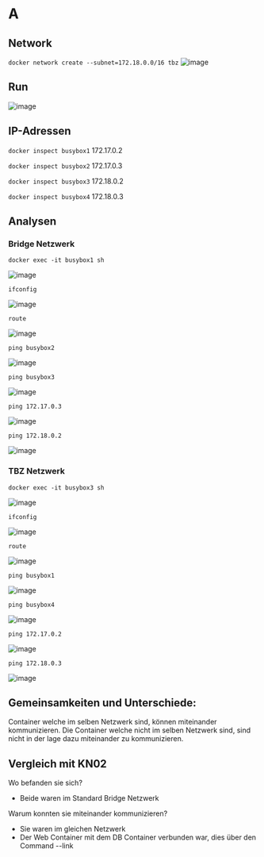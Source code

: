 # A 

## Network 
```docker network create --subnet=172.18.0.0/16 tbz```
![image](https://github.com/user-attachments/assets/bf144942-69a4-4289-bde8-b722d20debc0)

## Run 
![image](https://github.com/user-attachments/assets/b1f4af5e-f494-4193-b057-78b3b27cff6b)

## IP-Adressen 

```docker inspect busybox1```
172.17.0.2

```docker inspect busybox2```
172.17.0.3

```docker inspect busybox3```
172.18.0.2

```docker inspect busybox4```
172.18.0.3

## Analysen 

### Bridge Netzwerk 
```docker exec -it busybox1 sh```

![image](https://github.com/user-attachments/assets/3f1f4d3a-c4ef-463d-a341-870fc551b513)

```ifconfig```

![image](https://github.com/user-attachments/assets/e7c96a61-0717-4d55-ae87-722211434f8e)

```route``` 

![image](https://github.com/user-attachments/assets/c8e767a0-6bae-4d97-bbd3-ccffd9c8d269)

```ping busybox2```

![image](https://github.com/user-attachments/assets/0067fb94-1694-4b4c-9e46-f8188a3e8eae)

```ping busybox3```

![image](https://github.com/user-attachments/assets/b96b0eb7-1f84-45fe-b628-b677196920c5)

```ping 172.17.0.3``` 

![image](https://github.com/user-attachments/assets/4f61ccf0-793d-474e-a317-e508004a2e4a)

```ping 172.18.0.2```

![image](https://github.com/user-attachments/assets/ac791095-96d9-47a9-92d5-73ef70daf26d)

### TBZ Netzwerk 
```docker exec -it busybox3 sh``` 

![image](https://github.com/user-attachments/assets/af8c0132-bedf-4718-ada3-4c76c33f1b3a)

```ifconfig```

![image](https://github.com/user-attachments/assets/791b1718-176c-466c-b2f6-2ffdc1a1172d)

```route```

![image](https://github.com/user-attachments/assets/7eda9ffb-3f64-4639-8cea-142d0732c5cb)

```ping busybox1```

![image](https://github.com/user-attachments/assets/4ff14690-2489-416f-9996-58fdced611a1)

```ping busybox4```

![image](https://github.com/user-attachments/assets/23abc4a8-95bd-4ad9-951d-99618d055634)

```ping 172.17.0.2```

![image](https://github.com/user-attachments/assets/0e01cf0f-f51c-4b63-880b-1e2bcf58ba36)

```ping 172.18.0.3```

![image](https://github.com/user-attachments/assets/d1984a70-2767-42d3-8446-848eb01cc98d)

## Gemeinsamkeiten und Unterschiede: 
Container welche im selben Netzwerk sind, können miteinander kommunizieren. Die Container welche nicht im selben Netzwerk sind, sind nicht in der lage dazu miteinander zu kommunizieren. 

## Vergleich mit KN02
Wo befanden sie sich? 
- Beide waren im Standard Bridge Netzwerk 

Warum konnten sie miteinander kommunizieren? 
- Sie waren im gleichen Netzwerk 
- Der Web Container mit dem DB Container verbunden war, dies über den Command --link 
